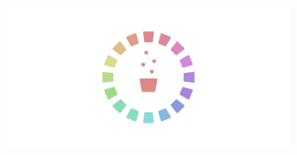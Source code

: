 <div align = center>

[![Preview]][ServedSpicy]

</div>



[ServedSpicy]: https://github.com/ServedSpicy ' Visit the  ＳｅｒｖｅｄＳｐｉｃｙ  project '
[Preview]: https://github.com/ChristosKyriazis/ChristosKyriazis/blob/main/Preview.png
